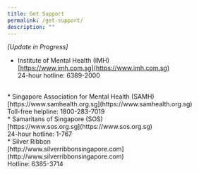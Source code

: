 ```yaml
---
title: Get Support
permalink: /get-support/
description: ""
---
```

*[Update in Progress]*

* Institute of Mental Health (IMH)  
[https://www.imh.com.sg](https://www.imh.com.sg)<br>
24-hour hotline: 6389-2000
<br>
*   Singapore Association for Mental Health (SAMH)  
    [https://www.samhealth.org.sg](https://www.samhealth.org.sg)<br>
Toll-free helpline: 1800-283-7019
<br>
* Samaritans of Singapore (SOS)<br>
[https://www.sos.org.sg](https://www.sos.org.sg)<br>
24-hour hotline: 1-767
<br>
* Silver Ribbon<br>
[http://www.silverribbonsingapore.com](http://www.silverribbonsingapore.com)<br>
Hotline: 6385-3714
